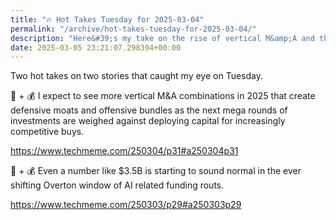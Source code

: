```yaml
---
title: "🔥 Hot Takes Tuesday for 2025-03-04"
permalink: "/archive/hot-takes-tuesday-for-2025-03-04/"
description: "Here&#39;s my take on the rise of vertical M&amp;A and the new normal of AI funding."
date: 2025-03-05 23:21:07.298394+00:00
---
```


<!-- buttondown-editor-mode: fancy --><p>Two hot takes on two stories that caught my eye on Tuesday.</p><p>🤖 + 💰 I expect to see more vertical M&amp;A combinations in 2025 that create defensive moats and offensive bundles as the next mega rounds of investments are weighed against deploying capital for increasingly competitive buys.</p><p><a target="_blank" rel="noopener noreferrer nofollow" href="https://www.techmeme.com/250304/p31#a250304p31">https://www.techmeme.com/250304/p31#a250304p31</a></p><p>🤖 + 💰 Even a number like $3.5B is starting to sound normal in the ever shifting Overton window of AI related funding routs.</p><p><a target="_blank" rel="noopener noreferrer nofollow" href="https://www.techmeme.com/250303/p29#a250303p29">https://www.techmeme.com/250303/p29#a250303p29</a></p>